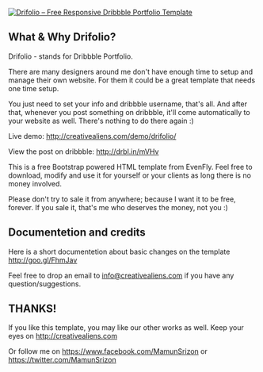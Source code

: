 <a href="http://creativealiens.com/demo/drifolio/"><img src="http://creativealiens.com/demo/drifolio/preview.png" alt="Drifolio – Free Responsive Dribbble Portfolio Template"></a>

What & Why Drifolio?
---------------------------
Drifolio - stands for Dribbble Portfolio.

There are many designers around me don't have enough time to setup and manage their own website. For them it could be a great template that needs one time setup.

You just need to set your info and dribbble username, that's all. And after that, whenever you post something on dribbble, it'll come automatically to your website as well. There's nothing to do there again :)

Live demo: http://creativealiens.com/demo/drifolio/

View the post on dribbble: http://drbl.in/mVHv

This is a free Bootstrap powered HTML template from EvenFly. Feel free to download, modify and use it for yourself or your clients as long there is no money involved.

Please don't try to sale it from anywhere; because I want it to be free, forever. If you sale it, that's me who deserves the money, not you :)

Documentetion and credits
---------------------------
Here is a short documentetion about basic changes on the template
http://goo.gl/FhmJav

Feel free to drop an email to info@creativealiens.com
if you have any question/suggestions.


THANKS!
---------------------------
If you like this template, you may like our other works as well.
Keep your eyes on 
http://creativealiens.com

Or follow me on
https://www.facebook.com/MamunSrizon or 
https://twitter.com/MamunSrizon
